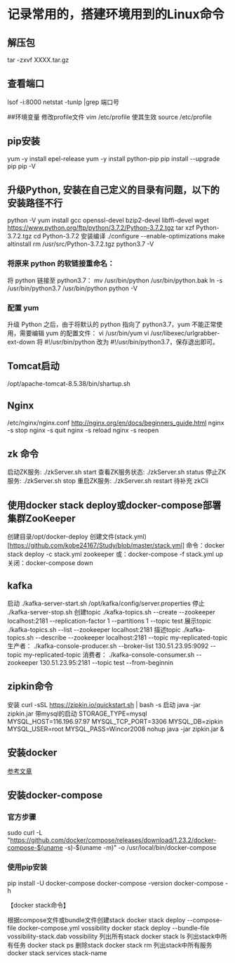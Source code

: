 # 记录常用的，搭建环境用到的Linux命令

## 解压包
tar -zxvf XXXX.tar.gz

## 查看端口
lsof -i:8000
netstat -tunlp |grep 端口号

##环境变量
修改profile文件
vim /etc/profile
使其生效
source /etc/profile

## pip安装
yum -y install epel-release
yum -y install python-pip
pip install --upgrade pip
pip -V

## 升级Python, 安装在自己定义的目录有问题，以下的安装路径不行
python -V
yum install gcc openssl-devel bzip2-devel libffi-devel
wget https://www.python.org/ftp/python/3.7.2/Python-3.7.2.tgz
tar xzf Python-3.7.2.tgz
cd Python-3.7.2
安装编译
./configure --enable-optimizations
make altinstall
rm /usr/src/Python-3.7.2.tgz
python3.7 -V

### 将原来 python 的软链接重命名：
将 python 链接至 python3.7：
mv /usr/bin/python /usr/bin/python.bak
ln -s /usr/bin/python3.7 /usr/bin/python
python -V
### 配置 yum
升级 Python 之后，由于将默认的 python 指向了 python3.7，yum 不能正常使用，需要编辑 yum 的配置文件：
vi /usr/bin/yum
vi /usr/libexec/urlgrabber-ext-down
将 #!/usr/bin/python 改为 #!/usr/bin/python3.7，保存退出即可。

## Tomcat启动
/opt/apache-tomcat-8.5.38/bin/shartup.sh

## Nginx
/etc/nginx/nginx.conf
http://nginx.org/en/docs/beginners_guide.html
nginx -s stop
nginx -s quit 
nginx -s reload 
nginx -s reopen 

## zk 命令
启动ZK服务:		./zkServer.sh start
查看ZK服务状态: ./zkServer.sh status
停止ZK服务:		./zkServer.sh stop
重启ZK服务:		./zkServer.sh restart
待补充 zkCli

## 使用docker stack deploy或docker-compose部署集群ZooKeeper
创建目录/opt/docker-deploy
创建文件(stack.yml)[https://github.com/kobe24167/Study/blob/master/stack.yml]
命令：docker stack deploy -c stack.yml zookeeper
或：docker-compose -f stack.yml up
关闭：docker-compose down

## kafka
启动		./kafka-server-start.sh /opt/kafka/config/server.properties
停止 		./kafka-server-stop.sh
创建topic 	./kafka-topics.sh --create --zookeeper localhost:2181 --replication-factor 1 --partitions 1 --topic test
展示topic 	./kafka-topics.sh --list --zookeeper localhost:2181
描述topic 	./kafka-topics.sh --describe --zookeeper localhost:2181 --topic my-replicated-topic
生产者：	./kafka-console-producer.sh --broker-list 130.51.23.95:9092 --topic my-replicated-topic
消费者：	./kafka-console-consumer.sh --zookeeper 130.51.23.95:2181 --topic test --from-beginnin

## zipkin命令
安装 curl -sSL https://zipkin.io/quickstart.sh | bash -s
启动 java -jar zipkin.jar
带mysql的启动
STORAGE_TYPE=mysql MYSQL_HOST=116.196.97.97 MYSQL_TCP_PORT=3306 MYSQL_DB=zipkin MYSQL_USER=root MYSQL_PASS=Wincor2008 nohup java -jar zipkin.jar &

## 安装docker
[参考文章](https://blog.csdn.net/achenyuan/article/details/80195401#linuxdockerCompose_388)

## 安装docker-compose
### 官方步骤
sudo curl -L "https://github.com/docker/compose/releases/download/1.23.2/docker-compose-$(uname -s)-$(uname -m)" -o /usr/local/bin/docker-compose
### 使用pip安装
pip install -U docker-compose
docker-compose -version
docker-compose -h


【docker stack命令】

根据compose文件或bundle文件创建stack
docker stack deploy --compose-file docker-compose.yml vossibility
docker stack deploy --bundle-file vossibility-stack.dab vossibility
列出所有stack		docker stack ls
列出stack中所有任务	docker stack ps
删除stack 			docker stack rm
列出stack中所有服务	docker stack services stack-name